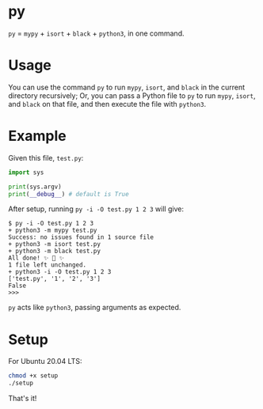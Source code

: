 # py
`py` = `mypy` + `isort` + `black` + `python3`, in one command.

# Usage

You can use the command `py` to run `mypy`, `isort`, and `black` in the current directory recursively; Or, you can pass a Python file to `py` to run `mypy`, `isort`, and `black` on that file, and then execute the file with `python3`.

# Example

Given this file, `test.py`:

```py
import sys

print(sys.argv)
print(__debug__) # default is True
```

After setup, running `py -i -O test.py 1 2 3` will give:

```
$ py -i -O test.py 1 2 3
+ python3 -m mypy test.py
Success: no issues found in 1 source file
+ python3 -m isort test.py
+ python3 -m black test.py
All done! ✨ 🍰 ✨
1 file left unchanged.
+ python3 -i -O test.py 1 2 3
['test.py', '1', '2', '3']
False
>>>
```

`py` acts like `python3`, passing arguments as expected.

# Setup

For Ubuntu 20.04 LTS:

```bash
chmod +x setup
./setup
```

That's it!
